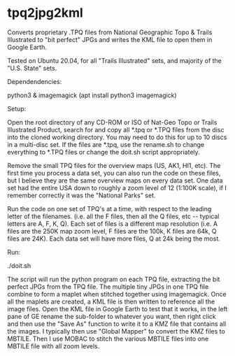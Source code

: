 # tpq2jpg2kml
Converts proprietary .TPQ files from National Geographic Topo & Trails Illustrated to "bit perfect" JPGs and writes the KML file to open them in Google Earth.

Tested on Ubuntu 20.04, for all "Trails Illustrated" sets, and majority of the "U.S. State" sets.

Dependendencies:

python3 & imagemagick  (apt install python3 imagemagick)


Setup:

Open the root directory of any CD-ROM or ISO of Nat-Geo Topo or Trails Illustrated Product, search for and copy all *.tpq or *.TPQ files from the disc into the cloned working directory.  You may need to do this for up to 10 discs in a multi-disc set.  If the files are *.tpq, use the rename.sh to change everything to *.TPQ files or change the doit.sh script appropriately.

Remove the small TPQ files for the overview maps (US, AK1, HI1, etc).  The first time you process a data set, you can also run the code on these files, but I believe they are the same overview maps on every data set.  One data set had the entire USA down to roughly a zoom level of 12 (1:100K scale), if I remember correctly it was the "National Parks" set.

Run the code on one set of TPQ's at a time, with respect to the leading letter of the filenames.  (i.e. all the F files, then all the Q files, etc -- typical letters are A, F, K, Q).  Each set of files is a different map resolution (i.e. A files are the 250K map zoom level, F files are the 100k, K files are 64k, Q files are 24K).  Each data set will have more files, Q at 24k being the most.


Run:

./doit.sh


The script will run the python program on each TPQ file, extracting the bit perfect JPGs from the TPQ file.  The multiple tiny JPGs in one TPQ file combine to form a maplet when stitched together using imagemagick.  Once all the maplets are created, a KML file is then written to reference all the image files.  Open the KML file in Google Earth to test that it works, in the left pane of GE rename the sub-folder to whatever you want, then right click and then use the "Save As" function to write it to a KMZ file that contains all the images.  I typically then use "Global Mapper" to convert the KMZ files to MBTILE.  Then I use MOBAC to stitch the various MBTILE files into one MBTILE file with all zoom levels.
